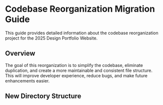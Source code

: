 # Codebase Reorganization Migration Guide

This guide provides detailed information about the codebase reorganization project for the 2025 Design Portfolio Website.

## Overview

The goal of this reorganization is to simplify the codebase, eliminate duplication, and create a more maintainable and consistent file structure. This will improve developer experience, reduce bugs, and make future enhancements easier.

## New Directory Structure

